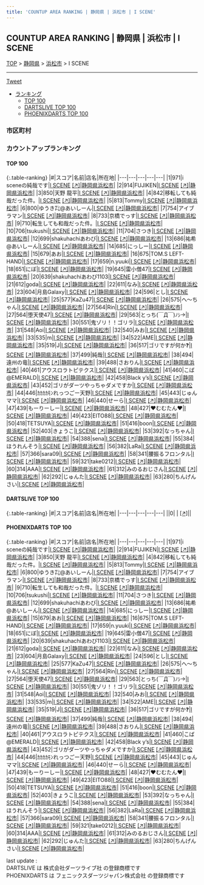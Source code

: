 ```yaml
---
title: 'COUNTUP AREA RANKING | 静岡県 | 浜松市 | I SCENE'
---
```

## COUNTUP AREA RANKING | 静岡県 | 浜松市 | I SCENE

[TOP](/darts/rank/) > [静岡県](/darts/rank/静岡県/) > [浜松市](/darts/rank/静岡県/浜松市/) > I SCENE

___

<a href="https://twitter.com/share?ref_src=twsrc%5Etfw" data-text="COUNTUP AREA RANKING | 静岡県浜松市I SCENE" class="twitter-share-button" data-hashtags="DARTSLIVE,PHOENIXDARTS,darts,ダーツ" data-show-count="false">Tweet</a>

* [ランキング](#カウントアップランキング)
    * [TOP 100](#top-100)
    * [DARTSLIVE TOP 100](#dartslive-top-100)
    * [PHOENIXDARTS TOP 100](#phoenixdarts-top-100)

### 市区町村

<ul>

</ul>

### カウントアップランキング

#### TOP 100



{:.table-ranking}
|#|スコア|名前|店名|所在地|
|---|---|---|---|---|
|1|971|<span class="rank-name-pd">i sceneの純哉です</span>|<a href="/darts/rank/shops/89703.html">I SCENE</a> <a href="https://vs.phoenixdarts.com/jp/shop/shopDetailInfo/s_89703?s_seq=89703">[↗]</a>|<a href="/darts/rank/静岡県/浜松市">静岡県浜松市</a>|
|2|914|<span class="rank-name-pd">FUJIKEN</span>|<a href="/darts/rank/shops/89703.html">I SCENE</a> <a href="https://vs.phoenixdarts.com/jp/shop/shopDetailInfo/s_89703?s_seq=89703">[↗]</a>|<a href="/darts/rank/静岡県/浜松市">静岡県浜松市</a>|
|3|850|<span class="rank-name-pd">天野 龍平</span>|<a href="/darts/rank/shops/89703.html">I SCENE</a> <a href="https://vs.phoenixdarts.com/jp/shop/shopDetailInfo/s_89703?s_seq=89703">[↗]</a>|<a href="/darts/rank/静岡県/浜松市">静岡県浜松市</a>|
|4|842|<span class="rank-name-pd">移転しても純哉だった件。</span>|<a href="/darts/rank/shops/89703.html">I SCENE</a> <a href="https://vs.phoenixdarts.com/jp/shop/shopDetailInfo/s_89703?s_seq=89703">[↗]</a>|<a href="/darts/rank/静岡県/浜松市">静岡県浜松市</a>|
|5|813|<span class="rank-name-pd">Tommy</span>|<a href="/darts/rank/shops/89703.html">I SCENE</a> <a href="https://vs.phoenixdarts.com/jp/shop/shopDetailInfo/s_89703?s_seq=89703">[↗]</a>|<a href="/darts/rank/静岡県/浜松市">静岡県浜松市</a>|
|6|800|<span class="rank-name-pd">ゆうき㌠@あいしーん</span>|<a href="/darts/rank/shops/89703.html">I SCENE</a> <a href="https://vs.phoenixdarts.com/jp/shop/shopDetailInfo/s_89703?s_seq=89703">[↗]</a>|<a href="/darts/rank/静岡県/浜松市">静岡県浜松市</a>|
|7|754|<span class="rank-name-pd">アイブラマン</span>|<a href="/darts/rank/shops/89703.html">I SCENE</a> <a href="https://vs.phoenixdarts.com/jp/shop/shopDetailInfo/s_89703?s_seq=89703">[↗]</a>|<a href="/darts/rank/静岡県/浜松市">静岡県浜松市</a>|
|8|733|<span class="rank-name-pd">京橋でっす</span>|<a href="/darts/rank/shops/89703.html">I SCENE</a> <a href="https://vs.phoenixdarts.com/jp/shop/shopDetailInfo/s_89703?s_seq=89703">[↗]</a>|<a href="/darts/rank/静岡県/浜松市">静岡県浜松市</a>|
|9|710|<span class="rank-name-pd">転生しても和哉だった件。</span>|<a href="/darts/rank/shops/89703.html">I SCENE</a> <a href="https://vs.phoenixdarts.com/jp/shop/shopDetailInfo/s_89703?s_seq=89703">[↗]</a>|<a href="/darts/rank/静岡県/浜松市">静岡県浜松市</a>|
|10|706|<span class="rank-name-pd">tsukushi</span>|<a href="/darts/rank/shops/89703.html">I SCENE</a> <a href="https://vs.phoenixdarts.com/jp/shop/shopDetailInfo/s_89703?s_seq=89703">[↗]</a>|<a href="/darts/rank/静岡県/浜松市">静岡県浜松市</a>|
|11|704|<span class="rank-name-pd">さつき</span>|<a href="/darts/rank/shops/89703.html">I SCENE</a> <a href="https://vs.phoenixdarts.com/jp/shop/shopDetailInfo/s_89703?s_seq=89703">[↗]</a>|<a href="/darts/rank/静岡県/浜松市">静岡県浜松市</a>|
|12|699|<span class="rank-name-pd">shakuhachiあわび</span>|<a href="/darts/rank/shops/89703.html">I SCENE</a> <a href="https://vs.phoenixdarts.com/jp/shop/shopDetailInfo/s_89703?s_seq=89703">[↗]</a>|<a href="/darts/rank/静岡県/浜松市">静岡県浜松市</a>|
|13|686|<span class="rank-name-pd">祐希@あいしーん</span>|<a href="/darts/rank/shops/89703.html">I SCENE</a> <a href="https://vs.phoenixdarts.com/jp/shop/shopDetailInfo/s_89703?s_seq=89703">[↗]</a>|<a href="/darts/rank/静岡県/浜松市">静岡県浜松市</a>|
|14|685|<span class="rank-name-pd">にっしー</span>|<a href="/darts/rank/shops/89703.html">I SCENE</a> <a href="https://vs.phoenixdarts.com/jp/shop/shopDetailInfo/s_89703?s_seq=89703">[↗]</a>|<a href="/darts/rank/静岡県/浜松市">静岡県浜松市</a>|
|15|679|<span class="rank-name-pd">あお</span>|<a href="/darts/rank/shops/89703.html">I SCENE</a> <a href="https://vs.phoenixdarts.com/jp/shop/shopDetailInfo/s_89703?s_seq=89703">[↗]</a>|<a href="/darts/rank/静岡県/浜松市">静岡県浜松市</a>|
|16|675|<span class="rank-name-pd">TOM.S LEFT-HAND</span>|<a href="/darts/rank/shops/89703.html">I SCENE</a> <a href="https://vs.phoenixdarts.com/jp/shop/shopDetailInfo/s_89703?s_seq=89703">[↗]</a>|<a href="/darts/rank/静岡県/浜松市">静岡県浜松市</a>|
|17|659|<span class="rank-name-pd">n.yuuki</span>|<a href="/darts/rank/shops/89703.html">I SCENE</a> <a href="https://vs.phoenixdarts.com/jp/shop/shopDetailInfo/s_89703?s_seq=89703">[↗]</a>|<a href="/darts/rank/静岡県/浜松市">静岡県浜松市</a>|
|18|651|<span class="rank-name-pd">にぼ</span>|<a href="/darts/rank/shops/89703.html">I SCENE</a> <a href="https://vs.phoenixdarts.com/jp/shop/shopDetailInfo/s_89703?s_seq=89703">[↗]</a>|<a href="/darts/rank/静岡県/浜松市">静岡県浜松市</a>|
|19|645|<span class="rank-name-pd">雷小僧47</span>|<a href="/darts/rank/shops/89703.html">I SCENE</a> <a href="https://vs.phoenixdarts.com/jp/shop/shopDetailInfo/s_89703?s_seq=89703">[↗]</a>|<a href="/darts/rank/静岡県/浜松市">静岡県浜松市</a>|
|20|639|<span class="rank-name-pd">shakuhachiあわび1103</span>|<a href="/darts/rank/shops/89703.html">I SCENE</a> <a href="https://vs.phoenixdarts.com/jp/shop/shopDetailInfo/s_89703?s_seq=89703">[↗]</a>|<a href="/darts/rank/静岡県/浜松市">静岡県浜松市</a>|
|21|612|<span class="rank-name-pd">goda</span>|<a href="/darts/rank/shops/89703.html">I SCENE</a> <a href="https://vs.phoenixdarts.com/jp/shop/shopDetailInfo/s_89703?s_seq=89703">[↗]</a>|<a href="/darts/rank/静岡県/浜松市">静岡県浜松市</a>|
|22|611|<span class="rank-name-pd">なみ</span>|<a href="/darts/rank/shops/89703.html">I SCENE</a> <a href="https://vs.phoenixdarts.com/jp/shop/shopDetailInfo/s_89703?s_seq=89703">[↗]</a>|<a href="/darts/rank/静岡県/浜松市">静岡県浜松市</a>|
|23|604|<span class="rank-name-pd">月島Galaxy</span>|<a href="/darts/rank/shops/89703.html">I SCENE</a> <a href="https://vs.phoenixdarts.com/jp/shop/shopDetailInfo/s_89703?s_seq=89703">[↗]</a>|<a href="/darts/rank/静岡県/浜松市">静岡県浜松市</a>|
|24|596|<span class="rank-name-pd">とし</span>|<a href="/darts/rank/shops/89703.html">I SCENE</a> <a href="https://vs.phoenixdarts.com/jp/shop/shopDetailInfo/s_89703?s_seq=89703">[↗]</a>|<a href="/darts/rank/静岡県/浜松市">静岡県浜松市</a>|
|25|577|<span class="rank-name-pd">KaZu47</span>|<a href="/darts/rank/shops/89703.html">I SCENE</a> <a href="https://vs.phoenixdarts.com/jp/shop/shopDetailInfo/s_89703?s_seq=89703">[↗]</a>|<a href="/darts/rank/静岡県/浜松市">静岡県浜松市</a>|
|26|575|<span class="rank-name-pd">へ～ちゃん</span>|<a href="/darts/rank/shops/89703.html">I SCENE</a> <a href="https://vs.phoenixdarts.com/jp/shop/shopDetailInfo/s_89703?s_seq=89703">[↗]</a>|<a href="/darts/rank/静岡県/浜松市">静岡県浜松市</a>|
|27|564|<span class="rank-name-pd">Rin</span>|<a href="/darts/rank/shops/89703.html">I SCENE</a> <a href="https://vs.phoenixdarts.com/jp/shop/shopDetailInfo/s_89703?s_seq=89703">[↗]</a>|<a href="/darts/rank/静岡県/浜松市">静岡県浜松市</a>|
|27|564|<span class="rank-name-pd">堕天使47</span>|<a href="/darts/rank/shops/89703.html">I SCENE</a> <a href="https://vs.phoenixdarts.com/jp/shop/shopDetailInfo/s_89703?s_seq=89703">[↗]</a>|<a href="/darts/rank/静岡県/浜松市">静岡県浜松市</a>|
|29|563|<span class="rank-name-pd">とっち(￣Д￣)ﾉｼ→</span>|<a href="/darts/rank/shops/89703.html">I SCENE</a> <a href="https://vs.phoenixdarts.com/jp/shop/shopDetailInfo/s_89703?s_seq=89703">[↗]</a>|<a href="/darts/rank/静岡県/浜松市">静岡県浜松市</a>|
|30|551|<span class="rank-name-pd">鬼ゾリ！！ゴリラ</span>|<a href="/darts/rank/shops/89703.html">I SCENE</a> <a href="https://vs.phoenixdarts.com/jp/shop/shopDetailInfo/s_89703?s_seq=89703">[↗]</a>|<a href="/darts/rank/静岡県/浜松市">静岡県浜松市</a>|
|31|548|<span class="rank-name-pd">Aoi</span>|<a href="/darts/rank/shops/89703.html">I SCENE</a> <a href="https://vs.phoenixdarts.com/jp/shop/shopDetailInfo/s_89703?s_seq=89703">[↗]</a>|<a href="/darts/rank/静岡県/浜松市">静岡県浜松市</a>|
|32|540|<span class="rank-name-pd">みお</span>|<a href="/darts/rank/shops/89703.html">I SCENE</a> <a href="https://vs.phoenixdarts.com/jp/shop/shopDetailInfo/s_89703?s_seq=89703">[↗]</a>|<a href="/darts/rank/静岡県/浜松市">静岡県浜松市</a>|
|33|535|<span class="rank-name-pd">m</span>|<a href="/darts/rank/shops/89703.html">I SCENE</a> <a href="https://vs.phoenixdarts.com/jp/shop/shopDetailInfo/s_89703?s_seq=89703">[↗]</a>|<a href="/darts/rank/静岡県/浜松市">静岡県浜松市</a>|
|34|522|<span class="rank-name-pd">AME</span>|<a href="/darts/rank/shops/89703.html">I SCENE</a> <a href="https://vs.phoenixdarts.com/jp/shop/shopDetailInfo/s_89703?s_seq=89703">[↗]</a>|<a href="/darts/rank/静岡県/浜松市">静岡県浜松市</a>|
|35|519|<span class="rank-name-pd">J</span>|<a href="/darts/rank/shops/89703.html">I SCENE</a> <a href="https://vs.phoenixdarts.com/jp/shop/shopDetailInfo/s_89703?s_seq=89703">[↗]</a>|<a href="/darts/rank/静岡県/浜松市">静岡県浜松市</a>|
|36|517|<span class="rank-name-pd">ゴリですが何か❓️</span>|<a href="/darts/rank/shops/89703.html">I SCENE</a> <a href="https://vs.phoenixdarts.com/jp/shop/shopDetailInfo/s_89703?s_seq=89703">[↗]</a>|<a href="/darts/rank/静岡県/浜松市">静岡県浜松市</a>|
|37|499|<span class="rank-name-pd">純哉</span>|<a href="/darts/rank/shops/89703.html">I SCENE</a> <a href="https://vs.phoenixdarts.com/jp/shop/shopDetailInfo/s_89703?s_seq=89703">[↗]</a>|<a href="/darts/rank/静岡県/浜松市">静岡県浜松市</a>|
|38|494|<span class="rank-name-pd">遠州の竜</span>|<a href="/darts/rank/shops/89703.html">I SCENE</a> <a href="https://vs.phoenixdarts.com/jp/shop/shopDetailInfo/s_89703?s_seq=89703">[↗]</a>|<a href="/darts/rank/静岡県/浜松市">静岡県浜松市</a>|
|39|488|<span class="rank-name-pd">さおりん</span>|<a href="/darts/rank/shops/89703.html">I SCENE</a> <a href="https://vs.phoenixdarts.com/jp/shop/shopDetailInfo/s_89703?s_seq=89703">[↗]</a>|<a href="/darts/rank/静岡県/浜松市">静岡県浜松市</a>|
|40|461|<span class="rank-name-pd">アウスロラトピテクス</span>|<a href="/darts/rank/shops/89703.html">I SCENE</a> <a href="https://vs.phoenixdarts.com/jp/shop/shopDetailInfo/s_89703?s_seq=89703">[↗]</a>|<a href="/darts/rank/静岡県/浜松市">静岡県浜松市</a>|
|41|460|<span class="rank-name-pd">こば@EMERALD</span>|<a href="/darts/rank/shops/89703.html">I SCENE</a> <a href="https://vs.phoenixdarts.com/jp/shop/shopDetailInfo/s_89703?s_seq=89703">[↗]</a>|<a href="/darts/rank/静岡県/浜松市">静岡県浜松市</a>|
|42|458|<span class="rank-name-pd">Black y’s</span>|<a href="/darts/rank/shops/89703.html">I SCENE</a> <a href="https://vs.phoenixdarts.com/jp/shop/shopDetailInfo/s_89703?s_seq=89703">[↗]</a>|<a href="/darts/rank/静岡県/浜松市">静岡県浜松市</a>|
|43|452|<span class="rank-name-pd">ゴリがダーツやっちゃダメですか</span>|<a href="/darts/rank/shops/89703.html">I SCENE</a> <a href="https://vs.phoenixdarts.com/jp/shop/shopDetailInfo/s_89703?s_seq=89703">[↗]</a>|<a href="/darts/rank/静岡県/浜松市">静岡県浜松市</a>|
|44|446|<span class="rank-name-pd">ｶｶｶｶﾓﾝれっつごー天野</span>|<a href="/darts/rank/shops/89703.html">I SCENE</a> <a href="https://vs.phoenixdarts.com/jp/shop/shopDetailInfo/s_89703?s_seq=89703">[↗]</a>|<a href="/darts/rank/静岡県/浜松市">静岡県浜松市</a>|
|45|443|<span class="rank-name-pd">じゅんママ</span>|<a href="/darts/rank/shops/89703.html">I SCENE</a> <a href="https://vs.phoenixdarts.com/jp/shop/shopDetailInfo/s_89703?s_seq=89703">[↗]</a>|<a href="/darts/rank/静岡県/浜松市">静岡県浜松市</a>|
|46|440|<span class="rank-name-pd">せーら</span>|<a href="/darts/rank/shops/89703.html">I SCENE</a> <a href="https://vs.phoenixdarts.com/jp/shop/shopDetailInfo/s_89703?s_seq=89703">[↗]</a>|<a href="/darts/rank/静岡県/浜松市">静岡県浜松市</a>|
|47|439|<span class="rank-name-pd">もーりーしー</span>|<a href="/darts/rank/shops/89703.html">I SCENE</a> <a href="https://vs.phoenixdarts.com/jp/shop/shopDetailInfo/s_89703?s_seq=89703">[↗]</a>|<a href="/darts/rank/静岡県/浜松市">静岡県浜松市</a>|
|48|427|<span class="rank-name-pd">♥むむたん♥</span>|<a href="/darts/rank/shops/89703.html">I SCENE</a> <a href="https://vs.phoenixdarts.com/jp/shop/shopDetailInfo/s_89703?s_seq=89703">[↗]</a>|<a href="/darts/rank/静岡県/浜松市">静岡県浜松市</a>|
|49|423|<span class="rank-name-pd">EITO88</span>|<a href="/darts/rank/shops/89703.html">I SCENE</a> <a href="https://vs.phoenixdarts.com/jp/shop/shopDetailInfo/s_89703?s_seq=89703">[↗]</a>|<a href="/darts/rank/静岡県/浜松市">静岡県浜松市</a>|
|50|418|<span class="rank-name-pd">TETSUYA</span>|<a href="/darts/rank/shops/89703.html">I SCENE</a> <a href="https://vs.phoenixdarts.com/jp/shop/shopDetailInfo/s_89703?s_seq=89703">[↗]</a>|<a href="/darts/rank/静岡県/浜松市">静岡県浜松市</a>|
|51|416|<span class="rank-name-pd">boon</span>|<a href="/darts/rank/shops/89703.html">I SCENE</a> <a href="https://vs.phoenixdarts.com/jp/shop/shopDetailInfo/s_89703?s_seq=89703">[↗]</a>|<a href="/darts/rank/静岡県/浜松市">静岡県浜松市</a>|
|52|403|<span class="rank-name-pd">きょうこ</span>|<a href="/darts/rank/shops/89703.html">I SCENE</a> <a href="https://vs.phoenixdarts.com/jp/shop/shopDetailInfo/s_89703?s_seq=89703">[↗]</a>|<a href="/darts/rank/静岡県/浜松市">静岡県浜松市</a>|
|53|392|<span class="rank-name-pd">なっちゃん</span>|<a href="/darts/rank/shops/89703.html">I SCENE</a> <a href="https://vs.phoenixdarts.com/jp/shop/shopDetailInfo/s_89703?s_seq=89703">[↗]</a>|<a href="/darts/rank/静岡県/浜松市">静岡県浜松市</a>|
|54|388|<span class="rank-name-pd">sena</span>|<a href="/darts/rank/shops/89703.html">I SCENE</a> <a href="https://vs.phoenixdarts.com/jp/shop/shopDetailInfo/s_89703?s_seq=89703">[↗]</a>|<a href="/darts/rank/静岡県/浜松市">静岡県浜松市</a>|
|55|384|<span class="rank-name-pd">ほうれんそう</span>|<a href="/darts/rank/shops/89703.html">I SCENE</a> <a href="https://vs.phoenixdarts.com/jp/shop/shopDetailInfo/s_89703?s_seq=89703">[↗]</a>|<a href="/darts/rank/静岡県/浜松市">静岡県浜松市</a>|
|56|382|<span class="rank-name-pd">LaRa</span>|<a href="/darts/rank/shops/89703.html">I SCENE</a> <a href="https://vs.phoenixdarts.com/jp/shop/shopDetailInfo/s_89703?s_seq=89703">[↗]</a>|<a href="/darts/rank/静岡県/浜松市">静岡県浜松市</a>|
|57|366|<span class="rank-name-pd">sara09</span>|<a href="/darts/rank/shops/89703.html">I SCENE</a> <a href="https://vs.phoenixdarts.com/jp/shop/shopDetailInfo/s_89703?s_seq=89703">[↗]</a>|<a href="/darts/rank/静岡県/浜松市">静岡県浜松市</a>|
|58|341|<span class="rank-name-pd">腰振るフロンタル</span>|<a href="/darts/rank/shops/89703.html">I SCENE</a> <a href="https://vs.phoenixdarts.com/jp/shop/shopDetailInfo/s_89703?s_seq=89703">[↗]</a>|<a href="/darts/rank/静岡県/浜松市">静岡県浜松市</a>|
|59|321|<span class="rank-name-pd">take0212</span>|<a href="/darts/rank/shops/89703.html">I SCENE</a> <a href="https://vs.phoenixdarts.com/jp/shop/shopDetailInfo/s_89703?s_seq=89703">[↗]</a>|<a href="/darts/rank/静岡県/浜松市">静岡県浜松市</a>|
|60|314|<span class="rank-name-pd">AAA</span>|<a href="/darts/rank/shops/89703.html">I SCENE</a> <a href="https://vs.phoenixdarts.com/jp/shop/shopDetailInfo/s_89703?s_seq=89703">[↗]</a>|<a href="/darts/rank/静岡県/浜松市">静岡県浜松市</a>|
|61|312|<span class="rank-name-pd">みのるおじさん</span>|<a href="/darts/rank/shops/89703.html">I SCENE</a> <a href="https://vs.phoenixdarts.com/jp/shop/shopDetailInfo/s_89703?s_seq=89703">[↗]</a>|<a href="/darts/rank/静岡県/浜松市">静岡県浜松市</a>|
|62|292|<span class="rank-name-pd">じゅんた</span>|<a href="/darts/rank/shops/89703.html">I SCENE</a> <a href="https://vs.phoenixdarts.com/jp/shop/shopDetailInfo/s_89703?s_seq=89703">[↗]</a>|<a href="/darts/rank/静岡県/浜松市">静岡県浜松市</a>|
|63|280|<span class="rank-name-pd">ちんげんさい</span>|<a href="/darts/rank/shops/89703.html">I SCENE</a> <a href="https://vs.phoenixdarts.com/jp/shop/shopDetailInfo/s_89703?s_seq=89703">[↗]</a>|<a href="/darts/rank/静岡県/浜松市">静岡県浜松市</a>|


#### DARTSLIVE TOP 100



{:.table-ranking}
|#|スコア|名前|店名|所在地|
|---|---|---|---|---|
||0|<span class="rank-name-dl"> </span>|<a href="/darts/rank/shops/.html"></a> <a href="">[↗]</a>|<a href="/darts/rank//"></a>|


#### PHOENIXDARTS TOP 100



{:.table-ranking}
|#|スコア|名前|店名|所在地|
|---|---|---|---|---|
|1|971|<span class="rank-name-pd">i sceneの純哉です</span>|<a href="/darts/rank/shops/89703.html">I SCENE</a> <a href="https://vs.phoenixdarts.com/jp/shop/shopDetailInfo/s_89703?s_seq=89703">[↗]</a>|<a href="/darts/rank/静岡県/浜松市">静岡県浜松市</a>|
|2|914|<span class="rank-name-pd">FUJIKEN</span>|<a href="/darts/rank/shops/89703.html">I SCENE</a> <a href="https://vs.phoenixdarts.com/jp/shop/shopDetailInfo/s_89703?s_seq=89703">[↗]</a>|<a href="/darts/rank/静岡県/浜松市">静岡県浜松市</a>|
|3|850|<span class="rank-name-pd">天野 龍平</span>|<a href="/darts/rank/shops/89703.html">I SCENE</a> <a href="https://vs.phoenixdarts.com/jp/shop/shopDetailInfo/s_89703?s_seq=89703">[↗]</a>|<a href="/darts/rank/静岡県/浜松市">静岡県浜松市</a>|
|4|842|<span class="rank-name-pd">移転しても純哉だった件。</span>|<a href="/darts/rank/shops/89703.html">I SCENE</a> <a href="https://vs.phoenixdarts.com/jp/shop/shopDetailInfo/s_89703?s_seq=89703">[↗]</a>|<a href="/darts/rank/静岡県/浜松市">静岡県浜松市</a>|
|5|813|<span class="rank-name-pd">Tommy</span>|<a href="/darts/rank/shops/89703.html">I SCENE</a> <a href="https://vs.phoenixdarts.com/jp/shop/shopDetailInfo/s_89703?s_seq=89703">[↗]</a>|<a href="/darts/rank/静岡県/浜松市">静岡県浜松市</a>|
|6|800|<span class="rank-name-pd">ゆうき㌠@あいしーん</span>|<a href="/darts/rank/shops/89703.html">I SCENE</a> <a href="https://vs.phoenixdarts.com/jp/shop/shopDetailInfo/s_89703?s_seq=89703">[↗]</a>|<a href="/darts/rank/静岡県/浜松市">静岡県浜松市</a>|
|7|754|<span class="rank-name-pd">アイブラマン</span>|<a href="/darts/rank/shops/89703.html">I SCENE</a> <a href="https://vs.phoenixdarts.com/jp/shop/shopDetailInfo/s_89703?s_seq=89703">[↗]</a>|<a href="/darts/rank/静岡県/浜松市">静岡県浜松市</a>|
|8|733|<span class="rank-name-pd">京橋でっす</span>|<a href="/darts/rank/shops/89703.html">I SCENE</a> <a href="https://vs.phoenixdarts.com/jp/shop/shopDetailInfo/s_89703?s_seq=89703">[↗]</a>|<a href="/darts/rank/静岡県/浜松市">静岡県浜松市</a>|
|9|710|<span class="rank-name-pd">転生しても和哉だった件。</span>|<a href="/darts/rank/shops/89703.html">I SCENE</a> <a href="https://vs.phoenixdarts.com/jp/shop/shopDetailInfo/s_89703?s_seq=89703">[↗]</a>|<a href="/darts/rank/静岡県/浜松市">静岡県浜松市</a>|
|10|706|<span class="rank-name-pd">tsukushi</span>|<a href="/darts/rank/shops/89703.html">I SCENE</a> <a href="https://vs.phoenixdarts.com/jp/shop/shopDetailInfo/s_89703?s_seq=89703">[↗]</a>|<a href="/darts/rank/静岡県/浜松市">静岡県浜松市</a>|
|11|704|<span class="rank-name-pd">さつき</span>|<a href="/darts/rank/shops/89703.html">I SCENE</a> <a href="https://vs.phoenixdarts.com/jp/shop/shopDetailInfo/s_89703?s_seq=89703">[↗]</a>|<a href="/darts/rank/静岡県/浜松市">静岡県浜松市</a>|
|12|699|<span class="rank-name-pd">shakuhachiあわび</span>|<a href="/darts/rank/shops/89703.html">I SCENE</a> <a href="https://vs.phoenixdarts.com/jp/shop/shopDetailInfo/s_89703?s_seq=89703">[↗]</a>|<a href="/darts/rank/静岡県/浜松市">静岡県浜松市</a>|
|13|686|<span class="rank-name-pd">祐希@あいしーん</span>|<a href="/darts/rank/shops/89703.html">I SCENE</a> <a href="https://vs.phoenixdarts.com/jp/shop/shopDetailInfo/s_89703?s_seq=89703">[↗]</a>|<a href="/darts/rank/静岡県/浜松市">静岡県浜松市</a>|
|14|685|<span class="rank-name-pd">にっしー</span>|<a href="/darts/rank/shops/89703.html">I SCENE</a> <a href="https://vs.phoenixdarts.com/jp/shop/shopDetailInfo/s_89703?s_seq=89703">[↗]</a>|<a href="/darts/rank/静岡県/浜松市">静岡県浜松市</a>|
|15|679|<span class="rank-name-pd">あお</span>|<a href="/darts/rank/shops/89703.html">I SCENE</a> <a href="https://vs.phoenixdarts.com/jp/shop/shopDetailInfo/s_89703?s_seq=89703">[↗]</a>|<a href="/darts/rank/静岡県/浜松市">静岡県浜松市</a>|
|16|675|<span class="rank-name-pd">TOM.S LEFT-HAND</span>|<a href="/darts/rank/shops/89703.html">I SCENE</a> <a href="https://vs.phoenixdarts.com/jp/shop/shopDetailInfo/s_89703?s_seq=89703">[↗]</a>|<a href="/darts/rank/静岡県/浜松市">静岡県浜松市</a>|
|17|659|<span class="rank-name-pd">n.yuuki</span>|<a href="/darts/rank/shops/89703.html">I SCENE</a> <a href="https://vs.phoenixdarts.com/jp/shop/shopDetailInfo/s_89703?s_seq=89703">[↗]</a>|<a href="/darts/rank/静岡県/浜松市">静岡県浜松市</a>|
|18|651|<span class="rank-name-pd">にぼ</span>|<a href="/darts/rank/shops/89703.html">I SCENE</a> <a href="https://vs.phoenixdarts.com/jp/shop/shopDetailInfo/s_89703?s_seq=89703">[↗]</a>|<a href="/darts/rank/静岡県/浜松市">静岡県浜松市</a>|
|19|645|<span class="rank-name-pd">雷小僧47</span>|<a href="/darts/rank/shops/89703.html">I SCENE</a> <a href="https://vs.phoenixdarts.com/jp/shop/shopDetailInfo/s_89703?s_seq=89703">[↗]</a>|<a href="/darts/rank/静岡県/浜松市">静岡県浜松市</a>|
|20|639|<span class="rank-name-pd">shakuhachiあわび1103</span>|<a href="/darts/rank/shops/89703.html">I SCENE</a> <a href="https://vs.phoenixdarts.com/jp/shop/shopDetailInfo/s_89703?s_seq=89703">[↗]</a>|<a href="/darts/rank/静岡県/浜松市">静岡県浜松市</a>|
|21|612|<span class="rank-name-pd">goda</span>|<a href="/darts/rank/shops/89703.html">I SCENE</a> <a href="https://vs.phoenixdarts.com/jp/shop/shopDetailInfo/s_89703?s_seq=89703">[↗]</a>|<a href="/darts/rank/静岡県/浜松市">静岡県浜松市</a>|
|22|611|<span class="rank-name-pd">なみ</span>|<a href="/darts/rank/shops/89703.html">I SCENE</a> <a href="https://vs.phoenixdarts.com/jp/shop/shopDetailInfo/s_89703?s_seq=89703">[↗]</a>|<a href="/darts/rank/静岡県/浜松市">静岡県浜松市</a>|
|23|604|<span class="rank-name-pd">月島Galaxy</span>|<a href="/darts/rank/shops/89703.html">I SCENE</a> <a href="https://vs.phoenixdarts.com/jp/shop/shopDetailInfo/s_89703?s_seq=89703">[↗]</a>|<a href="/darts/rank/静岡県/浜松市">静岡県浜松市</a>|
|24|596|<span class="rank-name-pd">とし</span>|<a href="/darts/rank/shops/89703.html">I SCENE</a> <a href="https://vs.phoenixdarts.com/jp/shop/shopDetailInfo/s_89703?s_seq=89703">[↗]</a>|<a href="/darts/rank/静岡県/浜松市">静岡県浜松市</a>|
|25|577|<span class="rank-name-pd">KaZu47</span>|<a href="/darts/rank/shops/89703.html">I SCENE</a> <a href="https://vs.phoenixdarts.com/jp/shop/shopDetailInfo/s_89703?s_seq=89703">[↗]</a>|<a href="/darts/rank/静岡県/浜松市">静岡県浜松市</a>|
|26|575|<span class="rank-name-pd">へ～ちゃん</span>|<a href="/darts/rank/shops/89703.html">I SCENE</a> <a href="https://vs.phoenixdarts.com/jp/shop/shopDetailInfo/s_89703?s_seq=89703">[↗]</a>|<a href="/darts/rank/静岡県/浜松市">静岡県浜松市</a>|
|27|564|<span class="rank-name-pd">Rin</span>|<a href="/darts/rank/shops/89703.html">I SCENE</a> <a href="https://vs.phoenixdarts.com/jp/shop/shopDetailInfo/s_89703?s_seq=89703">[↗]</a>|<a href="/darts/rank/静岡県/浜松市">静岡県浜松市</a>|
|27|564|<span class="rank-name-pd">堕天使47</span>|<a href="/darts/rank/shops/89703.html">I SCENE</a> <a href="https://vs.phoenixdarts.com/jp/shop/shopDetailInfo/s_89703?s_seq=89703">[↗]</a>|<a href="/darts/rank/静岡県/浜松市">静岡県浜松市</a>|
|29|563|<span class="rank-name-pd">とっち(￣Д￣)ﾉｼ→</span>|<a href="/darts/rank/shops/89703.html">I SCENE</a> <a href="https://vs.phoenixdarts.com/jp/shop/shopDetailInfo/s_89703?s_seq=89703">[↗]</a>|<a href="/darts/rank/静岡県/浜松市">静岡県浜松市</a>|
|30|551|<span class="rank-name-pd">鬼ゾリ！！ゴリラ</span>|<a href="/darts/rank/shops/89703.html">I SCENE</a> <a href="https://vs.phoenixdarts.com/jp/shop/shopDetailInfo/s_89703?s_seq=89703">[↗]</a>|<a href="/darts/rank/静岡県/浜松市">静岡県浜松市</a>|
|31|548|<span class="rank-name-pd">Aoi</span>|<a href="/darts/rank/shops/89703.html">I SCENE</a> <a href="https://vs.phoenixdarts.com/jp/shop/shopDetailInfo/s_89703?s_seq=89703">[↗]</a>|<a href="/darts/rank/静岡県/浜松市">静岡県浜松市</a>|
|32|540|<span class="rank-name-pd">みお</span>|<a href="/darts/rank/shops/89703.html">I SCENE</a> <a href="https://vs.phoenixdarts.com/jp/shop/shopDetailInfo/s_89703?s_seq=89703">[↗]</a>|<a href="/darts/rank/静岡県/浜松市">静岡県浜松市</a>|
|33|535|<span class="rank-name-pd">m</span>|<a href="/darts/rank/shops/89703.html">I SCENE</a> <a href="https://vs.phoenixdarts.com/jp/shop/shopDetailInfo/s_89703?s_seq=89703">[↗]</a>|<a href="/darts/rank/静岡県/浜松市">静岡県浜松市</a>|
|34|522|<span class="rank-name-pd">AME</span>|<a href="/darts/rank/shops/89703.html">I SCENE</a> <a href="https://vs.phoenixdarts.com/jp/shop/shopDetailInfo/s_89703?s_seq=89703">[↗]</a>|<a href="/darts/rank/静岡県/浜松市">静岡県浜松市</a>|
|35|519|<span class="rank-name-pd">J</span>|<a href="/darts/rank/shops/89703.html">I SCENE</a> <a href="https://vs.phoenixdarts.com/jp/shop/shopDetailInfo/s_89703?s_seq=89703">[↗]</a>|<a href="/darts/rank/静岡県/浜松市">静岡県浜松市</a>|
|36|517|<span class="rank-name-pd">ゴリですが何か❓️</span>|<a href="/darts/rank/shops/89703.html">I SCENE</a> <a href="https://vs.phoenixdarts.com/jp/shop/shopDetailInfo/s_89703?s_seq=89703">[↗]</a>|<a href="/darts/rank/静岡県/浜松市">静岡県浜松市</a>|
|37|499|<span class="rank-name-pd">純哉</span>|<a href="/darts/rank/shops/89703.html">I SCENE</a> <a href="https://vs.phoenixdarts.com/jp/shop/shopDetailInfo/s_89703?s_seq=89703">[↗]</a>|<a href="/darts/rank/静岡県/浜松市">静岡県浜松市</a>|
|38|494|<span class="rank-name-pd">遠州の竜</span>|<a href="/darts/rank/shops/89703.html">I SCENE</a> <a href="https://vs.phoenixdarts.com/jp/shop/shopDetailInfo/s_89703?s_seq=89703">[↗]</a>|<a href="/darts/rank/静岡県/浜松市">静岡県浜松市</a>|
|39|488|<span class="rank-name-pd">さおりん</span>|<a href="/darts/rank/shops/89703.html">I SCENE</a> <a href="https://vs.phoenixdarts.com/jp/shop/shopDetailInfo/s_89703?s_seq=89703">[↗]</a>|<a href="/darts/rank/静岡県/浜松市">静岡県浜松市</a>|
|40|461|<span class="rank-name-pd">アウスロラトピテクス</span>|<a href="/darts/rank/shops/89703.html">I SCENE</a> <a href="https://vs.phoenixdarts.com/jp/shop/shopDetailInfo/s_89703?s_seq=89703">[↗]</a>|<a href="/darts/rank/静岡県/浜松市">静岡県浜松市</a>|
|41|460|<span class="rank-name-pd">こば@EMERALD</span>|<a href="/darts/rank/shops/89703.html">I SCENE</a> <a href="https://vs.phoenixdarts.com/jp/shop/shopDetailInfo/s_89703?s_seq=89703">[↗]</a>|<a href="/darts/rank/静岡県/浜松市">静岡県浜松市</a>|
|42|458|<span class="rank-name-pd">Black y’s</span>|<a href="/darts/rank/shops/89703.html">I SCENE</a> <a href="https://vs.phoenixdarts.com/jp/shop/shopDetailInfo/s_89703?s_seq=89703">[↗]</a>|<a href="/darts/rank/静岡県/浜松市">静岡県浜松市</a>|
|43|452|<span class="rank-name-pd">ゴリがダーツやっちゃダメですか</span>|<a href="/darts/rank/shops/89703.html">I SCENE</a> <a href="https://vs.phoenixdarts.com/jp/shop/shopDetailInfo/s_89703?s_seq=89703">[↗]</a>|<a href="/darts/rank/静岡県/浜松市">静岡県浜松市</a>|
|44|446|<span class="rank-name-pd">ｶｶｶｶﾓﾝれっつごー天野</span>|<a href="/darts/rank/shops/89703.html">I SCENE</a> <a href="https://vs.phoenixdarts.com/jp/shop/shopDetailInfo/s_89703?s_seq=89703">[↗]</a>|<a href="/darts/rank/静岡県/浜松市">静岡県浜松市</a>|
|45|443|<span class="rank-name-pd">じゅんママ</span>|<a href="/darts/rank/shops/89703.html">I SCENE</a> <a href="https://vs.phoenixdarts.com/jp/shop/shopDetailInfo/s_89703?s_seq=89703">[↗]</a>|<a href="/darts/rank/静岡県/浜松市">静岡県浜松市</a>|
|46|440|<span class="rank-name-pd">せーら</span>|<a href="/darts/rank/shops/89703.html">I SCENE</a> <a href="https://vs.phoenixdarts.com/jp/shop/shopDetailInfo/s_89703?s_seq=89703">[↗]</a>|<a href="/darts/rank/静岡県/浜松市">静岡県浜松市</a>|
|47|439|<span class="rank-name-pd">もーりーしー</span>|<a href="/darts/rank/shops/89703.html">I SCENE</a> <a href="https://vs.phoenixdarts.com/jp/shop/shopDetailInfo/s_89703?s_seq=89703">[↗]</a>|<a href="/darts/rank/静岡県/浜松市">静岡県浜松市</a>|
|48|427|<span class="rank-name-pd">♥むむたん♥</span>|<a href="/darts/rank/shops/89703.html">I SCENE</a> <a href="https://vs.phoenixdarts.com/jp/shop/shopDetailInfo/s_89703?s_seq=89703">[↗]</a>|<a href="/darts/rank/静岡県/浜松市">静岡県浜松市</a>|
|49|423|<span class="rank-name-pd">EITO88</span>|<a href="/darts/rank/shops/89703.html">I SCENE</a> <a href="https://vs.phoenixdarts.com/jp/shop/shopDetailInfo/s_89703?s_seq=89703">[↗]</a>|<a href="/darts/rank/静岡県/浜松市">静岡県浜松市</a>|
|50|418|<span class="rank-name-pd">TETSUYA</span>|<a href="/darts/rank/shops/89703.html">I SCENE</a> <a href="https://vs.phoenixdarts.com/jp/shop/shopDetailInfo/s_89703?s_seq=89703">[↗]</a>|<a href="/darts/rank/静岡県/浜松市">静岡県浜松市</a>|
|51|416|<span class="rank-name-pd">boon</span>|<a href="/darts/rank/shops/89703.html">I SCENE</a> <a href="https://vs.phoenixdarts.com/jp/shop/shopDetailInfo/s_89703?s_seq=89703">[↗]</a>|<a href="/darts/rank/静岡県/浜松市">静岡県浜松市</a>|
|52|403|<span class="rank-name-pd">きょうこ</span>|<a href="/darts/rank/shops/89703.html">I SCENE</a> <a href="https://vs.phoenixdarts.com/jp/shop/shopDetailInfo/s_89703?s_seq=89703">[↗]</a>|<a href="/darts/rank/静岡県/浜松市">静岡県浜松市</a>|
|53|392|<span class="rank-name-pd">なっちゃん</span>|<a href="/darts/rank/shops/89703.html">I SCENE</a> <a href="https://vs.phoenixdarts.com/jp/shop/shopDetailInfo/s_89703?s_seq=89703">[↗]</a>|<a href="/darts/rank/静岡県/浜松市">静岡県浜松市</a>|
|54|388|<span class="rank-name-pd">sena</span>|<a href="/darts/rank/shops/89703.html">I SCENE</a> <a href="https://vs.phoenixdarts.com/jp/shop/shopDetailInfo/s_89703?s_seq=89703">[↗]</a>|<a href="/darts/rank/静岡県/浜松市">静岡県浜松市</a>|
|55|384|<span class="rank-name-pd">ほうれんそう</span>|<a href="/darts/rank/shops/89703.html">I SCENE</a> <a href="https://vs.phoenixdarts.com/jp/shop/shopDetailInfo/s_89703?s_seq=89703">[↗]</a>|<a href="/darts/rank/静岡県/浜松市">静岡県浜松市</a>|
|56|382|<span class="rank-name-pd">LaRa</span>|<a href="/darts/rank/shops/89703.html">I SCENE</a> <a href="https://vs.phoenixdarts.com/jp/shop/shopDetailInfo/s_89703?s_seq=89703">[↗]</a>|<a href="/darts/rank/静岡県/浜松市">静岡県浜松市</a>|
|57|366|<span class="rank-name-pd">sara09</span>|<a href="/darts/rank/shops/89703.html">I SCENE</a> <a href="https://vs.phoenixdarts.com/jp/shop/shopDetailInfo/s_89703?s_seq=89703">[↗]</a>|<a href="/darts/rank/静岡県/浜松市">静岡県浜松市</a>|
|58|341|<span class="rank-name-pd">腰振るフロンタル</span>|<a href="/darts/rank/shops/89703.html">I SCENE</a> <a href="https://vs.phoenixdarts.com/jp/shop/shopDetailInfo/s_89703?s_seq=89703">[↗]</a>|<a href="/darts/rank/静岡県/浜松市">静岡県浜松市</a>|
|59|321|<span class="rank-name-pd">take0212</span>|<a href="/darts/rank/shops/89703.html">I SCENE</a> <a href="https://vs.phoenixdarts.com/jp/shop/shopDetailInfo/s_89703?s_seq=89703">[↗]</a>|<a href="/darts/rank/静岡県/浜松市">静岡県浜松市</a>|
|60|314|<span class="rank-name-pd">AAA</span>|<a href="/darts/rank/shops/89703.html">I SCENE</a> <a href="https://vs.phoenixdarts.com/jp/shop/shopDetailInfo/s_89703?s_seq=89703">[↗]</a>|<a href="/darts/rank/静岡県/浜松市">静岡県浜松市</a>|
|61|312|<span class="rank-name-pd">みのるおじさん</span>|<a href="/darts/rank/shops/89703.html">I SCENE</a> <a href="https://vs.phoenixdarts.com/jp/shop/shopDetailInfo/s_89703?s_seq=89703">[↗]</a>|<a href="/darts/rank/静岡県/浜松市">静岡県浜松市</a>|
|62|292|<span class="rank-name-pd">じゅんた</span>|<a href="/darts/rank/shops/89703.html">I SCENE</a> <a href="https://vs.phoenixdarts.com/jp/shop/shopDetailInfo/s_89703?s_seq=89703">[↗]</a>|<a href="/darts/rank/静岡県/浜松市">静岡県浜松市</a>|
|63|280|<span class="rank-name-pd">ちんげんさい</span>|<a href="/darts/rank/shops/89703.html">I SCENE</a> <a href="https://vs.phoenixdarts.com/jp/shop/shopDetailInfo/s_89703?s_seq=89703">[↗]</a>|<a href="/darts/rank/静岡県/浜松市">静岡県浜松市</a>|


<div class="footer border-top border-gray-light mt-5 pt-3 text-right text-gray">
    last update : <span style="font-weight: italic" id="foot_last_modified"></span><br />
    DARTSLIVE は 株式会社ダーツライブ社 の登録商標です<br />
    PHOENIXDARTS は フェニックスダーツジャパン株式会社 の登録商標です<br />
</div>

<script src="https://cdnjs.cloudflare.com/ajax/libs/jquery.tablesorter/2.31.3/js/jquery.tablesorter.min.js" integrity="sha512-qzgd5cYSZcosqpzpn7zF2ZId8f/8CHmFKZ8j7mU4OUXTNRd5g+ZHBPsgKEwoqxCtdQvExE5LprwwPAgoicguNg==" crossorigin="anonymous" referrerpolicy="no-referrer"></script>
<link rel="stylesheet" href="https://cdnjs.cloudflare.com/ajax/libs/jquery.tablesorter/2.31.3/css/theme.default.min.css" integrity="sha512-wghhOJkjQX0Lh3NSWvNKeZ0ZpNn+SPVXX1Qyc9OCaogADktxrBiBdKGDoqVUOyhStvMBmJQ8ZdMHiR3wuEq8+w==" crossorigin="anonymous" referrerpolicy="no-referrer" />
<script>
$(function() {
    $(".table-ranking").tablesorter({sortList:[[0, 0]]});
    $("#foot_last_modified").text(formatDate(new Date(document.lastModified), 'yyyy-MM-dd HH:mm:ss'));
});
</script>

<script async src="https://platform.twitter.com/widgets.js" charset="utf-8"></script>